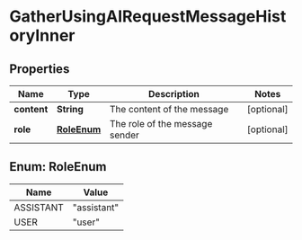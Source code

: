 

# GatherUsingAIRequestMessageHistoryInner


## Properties

| Name | Type | Description | Notes |
|------------ | ------------- | ------------- | -------------|
|**content** | **String** | The content of the message |  [optional] |
|**role** | [**RoleEnum**](#RoleEnum) | The role of the message sender |  [optional] |



## Enum: RoleEnum

| Name | Value |
|---- | -----|
| ASSISTANT | &quot;assistant&quot; |
| USER | &quot;user&quot; |



